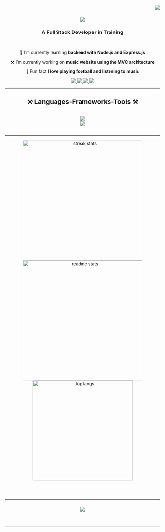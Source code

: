 <img align="right" src="https://visitcount.itsvg.in/api?id=vuminhhieuu&icon=5&color=0" />


<h1 align="center">
    <img src="https://readme-typing-svg.herokuapp.com/?font=Righteous&size=35&center=true&vCenter=true&width=500&height=70&duration=4000&lines=Hi+There!+👋;+I'm+Vu+Minh+Hieu!;" />
</h1>


<h3 align="center">A Full Stack Developer in Training</h3>

<br/>

<div align="center">
 
 🌱 I’m currently learning **backend with Node.js and Express.js**
 
 ⚒️ I’m currently working on **music website using the MVC architecture**

 🪬 Fun fact **I love playing football and listening to music**
 
</div>
 
<div align="center"> 
  <a href="mailto:hieuminh2620@gmail.com">
    <img src="https://img.shields.io/badge/Gmail-333333?style=for-the-badge&logo=gmail&logoColor=red" />
  <a href="https://www.facebook.com/minhhieu.vu.31508">
    <img src="https://img.shields.io/badge/Facebook-blue?style=for-the-badge&logo=facebook&logoColor=white" />
  </a>
  <a href="https://t.me/minhhieuu2604">
    <img src="https://img.shields.io/badge/Telegram-2CA5E0?style=for-the-badge&logo=telegram&logoColor=white" />
  </a>
  <a href="https://www.instagram.com/minhhieu.vu/">
    <img src="https://img.shields.io/badge/Instagram-E4405F?style=for-the-badge&logo=instagram&logoColor=white" />
  </a>
</div>

 <hr/>
 
<h2 align="center">⚒️ Languages-Frameworks-Tools ⚒️</h2>
<br/>
<div align="center">
    <img src="https://skillicons.dev/icons?i=cpp,javascript,typescript,nodejs,express,mongodb" /><br>
    <img src="https://skillicons.dev/icons?i=postman,bootstrap,html,css,vscode,github,git" />
</div>

<br/>
<hr/>


<div align=center>
  <img width=390 src="https://github-readme-streak-stats-salesp07.vercel.app/?user=vuminhhieuu&count_private=true&theme=react&border_radius=10" alt="streak stats"/>
  <img width=390 src="https://github-readme-stats-salesp07.vercel.app/api?username=vuminhhieuu&count_private=true&show_icons=true&theme=react&rank_icon=github&border_radius=10" alt="readme stats" />
  <br/>
  <img width=325 align="center" src="https://github-readme-stats-salesp07.vercel.app/api/top-langs/?username=vuminhhieuu&hide=HTML&langs_count=8&layout=compact&theme=react&border_radius=10&size_weight=0.5&count_weight=0.5&exclude_repo=github-readme-stats" alt="top langs" />
</div>

<br/><br/>
<hr/>


<h3 align="center">
    <img src="https://readme-typing-svg.herokuapp.com/?font=Righteous&size=25&center=true&vCenter=true&width=500&height=70&duration=4000&lines=Thanks+for+visiting!+✌️;+Shoot+me+a+message+on+Facebook!;I'm+always+down+to+collab+:)">
</h3>

<br/>
<hr/>
